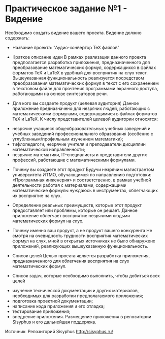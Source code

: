 # Практическое задание №1 - Видение
Необходимо создать видение вашего проекта.
Видение должно содержать:

* Название проекта: "Аудио-конвертор TeX файлов"

* Краткое описание идеи
	В рамках реализации данного проекта предполагается разработка приложения, предназначенного для преобразование математических формул, содержащихся в файлах форматов TeX и LaTeX в удобный для восприятия на слух текст.
	Вышеуказанная функциональность реализуется посредством преобразования математических формул в текст с его сохранением в текстовом файле для прочтения программами экранного доступа, работающими на основе синтезаторов речи.

* Для кого вы создаете продукт (целевая аудитория)
	Данное приложение предназначено для незрячих людей, работающих с математическими формулами, содержащимися в файлах форматов TeX и LaTeX.
	К числу представителей целевой аудитории относятся:
- незрячие учащиеся общеобразовательных учебных заведений и учебных заведений профессионального образования (особенно с углубленным/профильным изучением математики);
- тифлопедагоги, незрячие учителя и преподаватели дисциплин математической направленности;
- незрячие математики, IT-специалисты и представители других профессий, работающие с математическими формулами.

* Почему вы создаете этот продукт
	Будучи незрячим магистрантом университета ИТМО, обучающимся по направлению подготовки: «Программная инженерия» и соответственно, в рамках учебной деятельности работая с материалами, содержащими математические формулы нуждаюсь в инструментах, облегчающих их восприятие на слух.

* Определение реальных преимуществ, которые этот продукт предоставляет или проблемы, которые он решает.
	Данное приложение облегчает восприятие незрячими людьми математических формул на слух.

* Почему именно ваш продукт, а не продукт вашего конкурента
	Не смотря на очевидность трудности восприятия математических формул на слух, мной в открытых источниках не было обнаружено приложений, реализующих вышеуказанную функциональность.

* Список целей
Целью проекта является разработка приложения, предназначенного для облегчения восприятия на слух математических формул.

* Список задач, которые необходимо выполнить, чтобы добиться всех целей
- изучение технической документации и других материалов, необходимых для разработки предполагаемого приложения;
- подготовка проектной документации;
- написание кода приложения и его отладка;
- тестирование приложения;
- внедрение приложения. Размещение приложения в репозитории Sisyphus и его дальнейшая поддержка.

Источник:
Репозиторий Sisyphus
http://sisyphus.ru/
